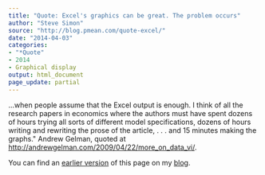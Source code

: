 ```yaml
---
title: "Quote: Excel's graphics can be great. The problem occurs"
author: "Steve Simon"
source: "http://blog.pmean.com/quote-excel/"
date: "2014-04-03"
categories:
- "*Quote"
- 2014
- Graphical display
output: html_document
page_update: partial
---
```


...when people assume that the Excel output is enough. I think of all
the research papers in economics where the authors must have spent
dozens of hours trying all sorts of different model specifications,
dozens of hours writing and rewriting the prose of the article, . . .
and 15 minutes making the graphs." Andrew Gelman, quoted at
<http://andrewgelman.com/2009/04/22/more_on_data_vi/>.

<!---more--->

You can find an [earlier version][sim1] of this page on my [blog][sim2].

[sim1]: http://blog.pmean.com/quote-excel/
[sim2]: http://blog.pmean.com
